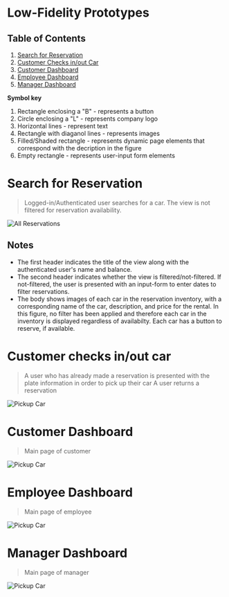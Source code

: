 # Low-Fidelity Prototypes
## Table of Contents
1. [Search for Reservation](#search-for-reservation)
1. [Customer Checks in/out Car](#customer-checks-inout-car)
1. [Customer Dashboard](#customer-dashboard)
1. [Employee Dashboard](#employee-dashboard)
1. [Manager Dashboard](#manager-dashboard)

**Symbol key**
1. Rectangle enclosing a "B" - represents a button
2. Circle enclosing a "L" - represents company logo
3. Horizontal lines - represent text
4. Rectangle with diaganol lines - represents images
5. Filled/Shaded rectangle - represents dynamic page elements that correspond with the decription in the figure
6. Empty rectangle - represents user-input form elements

# Search for Reservation
> Logged-in/Authenticated user searches for a car. The view is not filtered for reservation availability.

![All Reservations](figs/SearchForCar.png)
## Notes
- The first header indicates the title of the view along with the authenticated user's name and balance.
- The second header indicates whether the view is filtered/not-filtered. If not-filtered, the user is presented with an input-form to enter dates to filter reservations.
- The body shows images of each car in the reservation inventory, with a corresponding name of the car, description, and price for the rental. In this figure, no filter has been applied and therefore each car in the inventory is displayed regardless of availabilty. Each car has a button to reserve, if available.

# Customer checks in/out car
> A user who has already made a reservation is presented with the plate information in order to pick up their car
> A user returns a reservation

![Pickup Car](figs/CheckoutCar.jpg)

# Customer Dashboard
> Main page of customer

![Pickup Car](figs/CustomerDashboard.jpg)

# Employee Dashboard
> Main page of employee

![Pickup Car](figs/EmployeeDashboard.jpg)

# Manager Dashboard
> Main page of manager

![Pickup Car](figs/ManagerDashboard.jpg)
